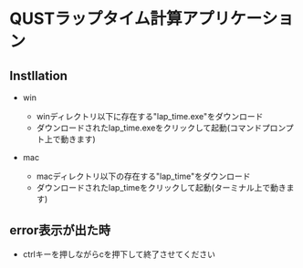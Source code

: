 # QUSTラップタイム計算アプリケーション

## Instllation
* win
    * winディレクトリ以下に存在する"lap_time.exe"をダウンロード
    * ダウンロードされたlap_time.exeをクリックして起動(コマンドプロンプト上で動きます)

* mac
    * macディレクトリ以下の存在する"lap_time"をダウンロード
    * ダウンロードされたlap_timeをクリックして起動(ターミナル上で動きます)

## error表示が出た時
* ctrlキーを押しながらcを押下して終了させてください